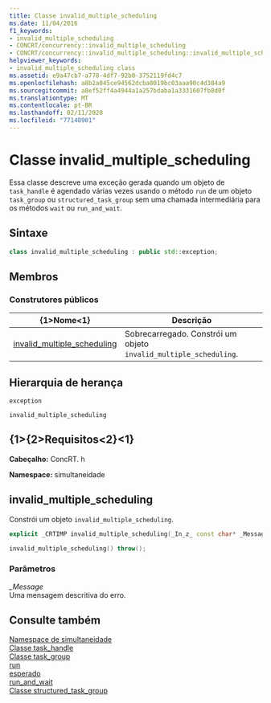 ```yaml
---
title: Classe invalid_multiple_scheduling
ms.date: 11/04/2016
f1_keywords:
- invalid_multiple_scheduling
- CONCRT/concurrency::invalid_multiple_scheduling
- CONCRT/concurrency::invalid_multiple_scheduling::invalid_multiple_scheduling
helpviewer_keywords:
- invalid_multiple_scheduling class
ms.assetid: e9a47cb7-a778-4df7-92b0-3752119fd4c7
ms.openlocfilehash: a8b2a045ce94562dcba0019bc03aaa90c4d384a9
ms.sourcegitcommit: a8ef52ff4a4944a1a257bdaba1a3331607fb8d0f
ms.translationtype: MT
ms.contentlocale: pt-BR
ms.lasthandoff: 02/11/2020
ms.locfileid: "77140901"
---
```

# <a name="invalid_multiple_scheduling-class"></a>Classe invalid_multiple_scheduling

Essa classe descreve uma exceção gerada quando um objeto de `task_handle` é agendado várias vezes usando o método `run` de um objeto `task_group` ou `structured_task_group` sem uma chamada intermediária para os métodos `wait` ou `run_and_wait`.

## <a name="syntax"></a>Sintaxe

```cpp
class invalid_multiple_scheduling : public std::exception;
```

## <a name="members"></a>Membros

### <a name="public-constructors"></a>Construtores públicos

|{1&gt;Nome&lt;1}|Descrição|
|----------|-----------------|
|[invalid_multiple_scheduling](#ctor)|Sobrecarregado. Constrói um objeto `invalid_multiple_scheduling`.|

## <a name="inheritance-hierarchy"></a>Hierarquia de herança

`exception`

`invalid_multiple_scheduling`

## <a name="requirements"></a>{1&gt;{2&gt;Requisitos&lt;2}&lt;1}

**Cabeçalho:** ConcRT. h

**Namespace:** simultaneidade

## <a name="ctor"></a>invalid_multiple_scheduling

Constrói um objeto `invalid_multiple_scheduling`.

```cpp
explicit _CRTIMP invalid_multiple_scheduling(_In_z_ const char* _Message) throw();

invalid_multiple_scheduling() throw();
```

### <a name="parameters"></a>Parâmetros

*_Message*<br/>
Uma mensagem descritiva do erro.

## <a name="see-also"></a>Consulte também

[Namespace de simultaneidade](concurrency-namespace.md)<br/>
[Classe task_handle](task-handle-class.md)<br/>
[Classe task_group](task-group-class.md)<br/>
[run](task-group-class.md)<br/>
[esperado](task-group-class.md)<br/>
[run_and_wait](task-group-class.md)<br/>
[Classe structured_task_group](structured-task-group-class.md)

